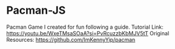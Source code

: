 # Pacman-JS
Pacman Game I created for fun following a guide.
Tutorial Link: https://youtu.be/WxeTMsaSOaA?si=PvRcuzzbKbMJV5tT
Original Resources: https://github.com/ImKennyYip/pacman
